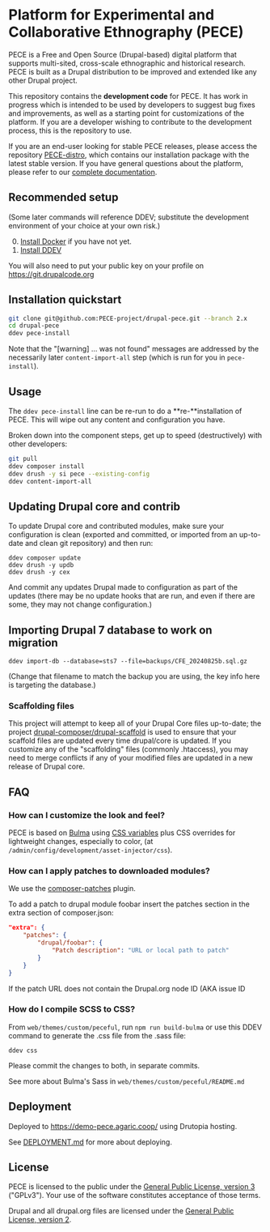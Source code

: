 # Platform for Experimental and Collaborative Ethnography (PECE)

PECE is a Free and Open Source (Drupal-based) digital platform that supports
multi-sited, cross-scale ethnographic and historical research. PECE is built
as a Drupal distribution to be improved and extended like any other Drupal project.

This repository contains the **development code** for PECE. It has work in progress which
is intended to be used by developers to suggest bug fixes and improvements,
as well as a starting point for customizations of the platform. If you are a
developer wishing to contribute to the development process, this is the
repository to use.

If you are an end-user looking for stable PECE releases, please access the repository
[PECE-distro](https://github.com/PECE-project/pece-distro), which contains our
installation package with the latest stable version. If you have general questions about
the platform, please refer to our [complete documentation](https://pece-project.github.io/drupal-pece/).

## Recommended setup

(Some later commands will reference DDEV; substitute the development environment of your choice at your own risk.)

0. [Install Docker](https://ddev.readthedocs.io/en/stable/users/install/docker-installation/) if you have not yet.
1. [Install DDEV](https://ddev.readthedocs.io/en/stable/users/install/ddev-installation/)

You will also need to put your public key on your profile on https://git.drupalcode.org

## Installation quickstart

```bash
git clone git@github.com:PECE-project/drupal-pece.git --branch 2.x
cd drupal-pece
ddev pece-install
```

Note that the "[warning] … was not found" messages are addressed by the necessarily later `content-import-all` step (which is run for you in `pece-install`).

## Usage

The `ddev pece-install` line can be re-run to do a **re-**installation of PECE.
This will wipe out any content and configuration you have.

Broken down into the component steps, get up to speed (destructively) with other developers:

```bash
git pull
ddev composer install
ddev drush -y si pece --existing-config
ddev content-import-all
```

## Updating Drupal core and contrib

To update Drupal core and contributed modules, make sure your configuration is clean (exported and committed, or imported from an up-to-date and clean git repository) and then run:

```shell
ddev composer update
ddev drush -y updb
ddev drush -y cex
```

And commit any updates Drupal made to configuration as part of the updates (there may be no update hooks that are run, and even if there are some, they may not change configuration.)

## Importing Drupal 7 database to work on migration

```shell
ddev import-db --database=sts7 --file=backups/CFE_20240825b.sql.gz
```

(Change that filename to match the backup you are using, the key info here is targeting the database.)

### Scaffolding files

This project will attempt to keep all of your Drupal Core files up-to-date; the
project [drupal-composer/drupal-scaffold](https://github.com/drupal-composer/drupal-scaffold)
is used to ensure that your scaffold files are updated every time drupal/core is
updated. If you customize any of the "scaffolding" files (commonly .htaccess),
you may need to merge conflicts if any of your modified files are updated in a
new release of Drupal core.

## FAQ

### How can I customize the look and feel?

PECE is based on [Bulma](https://bulma.io/) using [CSS variables](https://bulma.io/documentation/features/css-variables/) plus CSS overrides for lightweight changes, especially to color, (at `/admin/config/development/asset-injector/css`).

### How can I apply patches to downloaded modules?

We use the [composer-patches](https://github.com/cweagans/composer-patches) plugin.

To add a patch to drupal module foobar insert the patches section in the extra
section of composer.json:
```json
"extra": {
    "patches": {
        "drupal/foobar": {
            "Patch description": "URL or local path to patch"
        }
    }
}
```

If the patch URL does not contain the Drupal.org node ID (AKA issue ID

### How do I compile SCSS to CSS?

From `web/themes/custom/peceful`, run `npm run build-bulma` or use this DDEV command to generate the .css file from the .sass file:

```
ddev css
```

Please commit the changes to both, in separate commits.

See more about Bulma's Sass in `web/themes/custom/peceful/README.md`

## Deployment

Deployed to https://demo-pece.agaric.coop/ using Drutopia hosting.

See [DEPLOYMENT.md](DEPLOYMENT.md) for more about deploying.

## License

PECE is licensed to the public under the [General Public License, version 3](https://www.gnu.org/licenses/gpl-3.0.txt) ("GPLv3"). Your use of the software constitutes acceptance of those terms.

Drupal and all drupal.org files are licensed under the [General Public License, version 2](https://www.drupal.org/about/licensing).
